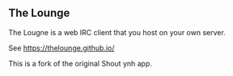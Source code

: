 The Lounge
-----

The Lougne is a web IRC client that you host on your own server.

See https://thelounge.github.io/

This is a fork of the original Shout ynh app.
